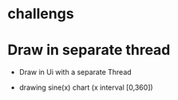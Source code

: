 # challengs
# Draw in separate thread

- Draw in Ui with a separate Thread

- drawing sine(x) chart (x interval [0,360])
